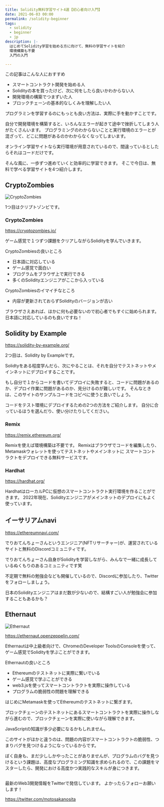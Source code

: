 ```yaml
---
title: Solidity無料学習サイト4選【初心者向け入門】
date: 2021-06-03 00:00
permalink: /solidity-beginner
tags:
  - solidity
  - beginner
  - jp
description: |-
  はじめてSolidity学習を始める方に向けて、無料の学習サイトを紹介
  環境構築も不要
  入門の入門

---
```


この記事はこんな人におすすめ

* スマートコントラクト開発を始める人
* Solidityの本を買ったけど、次に何をしたら良いかわからない人
* 開発環境の構築でつまずいた人
* ブロックチェーンの基本的なしくみを理解したい人

プログラミンを学習するのにもっとも良い方法は、実際に手を動かすことです。

自分で開発環境を構築すると、いろんなエラーが起きて途中で挫折してしまう人がたくさんいます。
プログラミングのわからないことと実行環境のエラーとが混ざって、どこに問題があるのかわからなくなってしまいます。

オンライン学習サイトなら実行環境が用意されているので、間違っているとしたらそれはコードだけです。

そんな風に、一歩ずつ進めていくと効率的に学習できます。
そこで今日は、無料で学べる学習サイトを4つ紹介します。

## CryptoZombies

![CryptoZombies](/media/solidity-beginner/1.png)

1つ目はクリプトゾンビです。

### CryptoZombies
https://cryptozombies.io/

ゲーム感覚で１つずつ課題をクリアしながらSolidityを学んでいきます。

CryptoZombiesの良いところ

* 日本語に対応している
* ゲーム感覚で面白い
* プログラムをブラウザ上で実行できる
* 多くのSolidityエンジニアがここから入っている

CryptoZombiesのイマイチなところ

* 内容が更新されておらずSolidityのバージョンが古い

ブラウザさえあれば、ほかに何も必要ないので初心者でもすぐに始められます。日本語に対応しているのも良いですね！

## Solidity by Example

https://solidity-by-example.org/

2つ目は、Solidity by Exampleです。

Solidtyをある程度学んだら、次にやることは、それを自分でテストネットやメインネットにデプロイすることです。

もし自分で１からコードを書いてデプロイに失敗すると、コードに問題があるのか、デプロイ作業に問題があるのか、見分けるのが難しいです。
そんなときは、このサイトのサンプルコードをコピペに使うと良いでしょう。

コードをテスト環境にデプロイするための2つの方法をご紹介します。
自分に合っているほうを選んだり、使い分けたりしてください。

### Remix
https://remix.ethereum.org/

Remixを使えば環境構築は不要です。
Remixはブラウザでコードを編集したり、Metamaskウォレットを使ってテストネットやメインネットに
スマートコントラクトをデプロイできる無料サービスです。

### Hardhat
https://hardhat.org/

HardhatはローカルPCに仮想のスマートコントラクト実行環境を作ることができます。
2022年現在、Solidityエンジニアがメインネットのデプロイにもよく使っています。

## イーサリアムnavi

https://ethereumnavi.com/

でりおてんちょーさんというエンジニア(NFTリサーチャー)が、運営されているサイトと無料のDiscordコミュニティです。

でりおてんちょーさん自身がSolidityを学習しながら、みんなで一緒に成長しているぬくもりのあるコミュニティです笑

不定期で無料の勉強会なども開催しているので、Discordに参加したり、Twitterをフォローしましょう。

日本のSolidityエンジニアはまだ数が少ないので、結構すごい人が勉強会に参加することもあるかも？

## Ethernaut

![Ethernaut](/media/solidity-beginner/3.png)

https://ethernaut.openzeppelin.com/

Ethernautは中上級者向けで、ChromeのDeveloper ToolsのConsoleを使って、ゲーム感覚でSolidityを学ぶことができます。

Ethernautの良いところ

* Ethereumのテストネットに実際に繋いでいる
* ゲーム感覚で学ぶことができる
* web3.jsを使ってスマートコントラクトを実際に操作している
* プログラムの脆弱性の問題を理解できる


はじめにMetamaskを使ってEthereumのテストネットに繋ぎます。

ブロックチェーンのテストネットにあるスマートコントラクトを実際に操作しながら進むので、ブロックチェーンを実際に使いながら理解できます。

JavaScriptの知識が多少必要になるかもしれません。

このサイトがほかと違うのは、問題の内容がスマートコントラクトの脆弱性、つまりバグを見つけるようになっているからです。

ぼく自身も、まだ少ししかやったことがありませんが、プログラムのバグを見つけるという課題は、高度なプログラミング知識を求められるので、この課題をマスターしたら、開発における高度かつ実践的なスキルが身につきます。

##
最新のWeb3開発情報をTwitterで発信しています。
よかったらフォローお願いします！

https://twitter.com/motosakanosita
